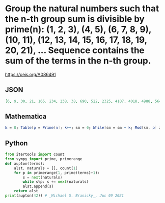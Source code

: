 # Group the natural numbers such that the n\-th group sum is divisible by prime\(n\): \(1, 2, 3\), \(4, 5\), \(6, 7, 8, 9\), \(10, 11\), \(12, 13, 14, 15, 16, 17, 18, 19, 20, 21\), \.\.\. Sequence contains the sum of the terms in the n\-th group\.
https://oeis.org/A086491
## JSON
```JSON
[6, 9, 30, 21, 165, 234, 238, 38, 690, 522, 2325, 4107, 4018, 4988, 564, 9540, 708, 3172, 9380, 21726, 8395, 14615, 1245, 25365, 11155, 8585, 1545, 19795, 55154, 44070, 78486, 64714, 1781, 21684, 102661, 75047, 14287, 81011, 190380, 153624, 249526, 83079]
```
## Mathematica
```Mathematica
k = 0; Table[p = Prime[n]; k++; sm = 0; While[sm = sm + k; Mod[sm, p] > 0, k++]; sm, {n, 50}] (* _T. D. Noe_, Mar 19 2014 *)
```
## Python
```Python
from itertools import count
from sympy import prime, primerange
def aupton(terms):
    alst, naturals = [], count(1)
    for p in primerange(1, prime(terms)+1):
        s = next(naturals)
        while s%p: s += next(naturals)
        alst.append(s)
    return alst
print(aupton(42)) # _Michael S. Branicky_, Jun 09 2021
```
